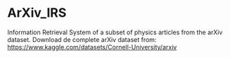 # ArXiv_IRS
Information Retrieval System of a subset of physics articles from the arXiv dataset.
Download de complete arXiv dataset from: https://www.kaggle.com/datasets/Cornell-University/arxiv
